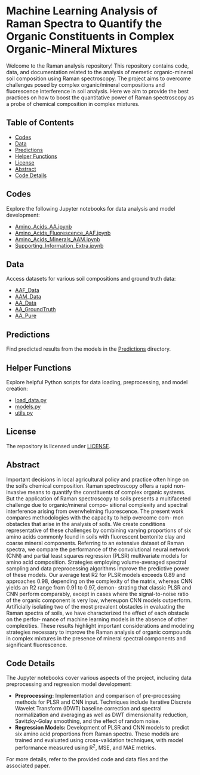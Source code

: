 # Machine Learning Analysis of Raman Spectra to Quantify the Organic Constituents in Complex Organic-Mineral Mixtures

Welcome to the Raman analysis repository! This repository contains code, data, and documentation related to the analysis of memetic organic-mineral soil composition using Raman spectroscopy. The project aims to overcome challenges posed by complex organic/mineral compositions and fluorescence interference in soil analysis. Here we aim to provide the best practices on how to boost the quantitative power of Raman spectroscopy as a probe of chemical composition in complex mixtures.

## Table of Contents

- [Codes](#codes)
- [Data](#data)
- [Predictions](#predictions)
- [Helper Functions](#helper-functions)
- [License](#license)
- [Abstract](#abstract)
- [Code Details](#code-details)

## Codes

Explore the following Jupyter notebooks for data analysis and model development:

- [Amino_Acids_AA.ipynb](Codes/Amino_Acids_AA.ipynb)
- [Amino_Acids_Fluorescence_AAF.ipynb](Codes/Amino_Acids_Fluorescence_AAF.ipynb)
- [Amino_Acids_Minerals_AAM.ipynb](Codes/Amino_Acids_Minerals_AAM.ipynb)
- [Supporting_Information_Extra.ipynb](Codes/Supporting_Information_Extra.ipynb)

## Data

Access datasets for various soil compositions and ground truth data:

- [AAF_Data](Data/AAF_Data)
- [AAM_Data](Data/AAM_Data)
- [AA_Data](Data/AA_Data)
- [AA_GroundTruth](Data/AA_GroundTruth)
- [AA_Pure](Data/AA_Pure)

## Predictions

Find predicted results from the models in the [Predictions](Predictions) directory.

## Helper Functions

Explore helpful Python scripts for data loading, preprocessing, and model creation:

- [load_data.py](Helper_Functions/load_data.py)
- [models.py](Helper_Functions/models.py)
- [utils.py](Helper_Functions/utils.py)

## License

The repository is licensed under [LICENSE](LICENSE).

## Abstract

Important decisions in local agricultural policy and practice often hinge on the soil’s chemical composition. Raman spectroscopy offers a rapid non-invasive means to quantify the constituents of complex organic systems. But the application of Raman spectroscopy to soils presents a multifaceted challenge due to organic/mineral compo- sitional complexity and spectral interference arising from overwhelming fluorescence. The present work compares methodologies with the capacity to help overcome com- mon obstacles that arise in the analysis of soils. We create conditions representative of these challenges by combining varying proportions of six amino acids commonly found in soils with fluorescent bentonite clay and coarse mineral components. Referring to an extensive dataset of Raman spectra, we compare the performance of the convolutional neural network (CNN) and partial least squares regression (PLSR) multivariate models for amino acid composition. Strategies employing volume-averaged spectral sampling and data preprocessing algorithms improve the predictive power of these models. Our average test R2 for PLSR models exceeds 0.89 and approaches 0.98, depending on the complexity of the matrix, whereas CNN yields an R2 range from 0.91 to 0.97, demon- strating that classic PLSR and CNN perform comparably, except in cases where the signal-to-noise ratio of the organic component is very low, whereupon CNN models outperform. Artificially isolating two of the most prevalent obstacles in evaluating the Raman spectra of soils, we have characterized the effect of each obstacle on the perfor- mance of machine learning models in the absence of other complexities. These results highlight important considerations and modeling strategies necessary to improve the Raman analysis of organic compounds in complex mixtures in the presence of mineral spectral components and significant fluorescence.

## Code Details

The Jupyter notebooks cover various aspects of the project, including data preprocessing and regression model development:

- **Preprocessing:** Implementation and comparison of pre-processing methods for PLSR and CNN input. Techniques include Iterative Discrete Wavelet Transform (IDWT) baseline correction and spectral normalization and averaging as well as DWT dimensionality reduction, Savitzky-Golay smoothing, and the effect of random noise.
- **Regression Models:** Development of PLSR and CNN models to predict six amino acid proportions from Raman spectra. These models are trained and evaluated using cross-validation techniques, with model performance measured using R<sup>2</sup>, MSE, and MAE metrics.

For more details, refer to the provided code and data files and the associated paper.
